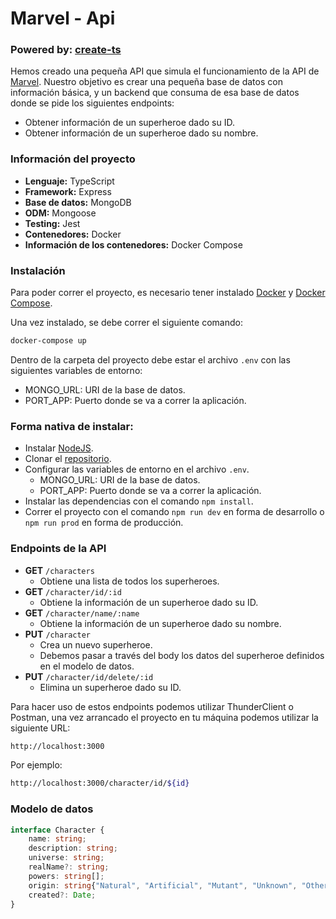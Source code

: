 # Marvel - Api
### Powered by: [create-ts](https://github.com/RomerEnr/create-ts)

Hemos creado una pequeña API que simula el funcionamiento de la API de [Marvel](https://developer.marvel.com/). Nuestro objetivo es crear una pequeña base de datos con información básica, y un backend que consuma de esa base de datos donde se pide los siguientes endpoints:

+ Obtener información de un superheroe dado su ID.
+ Obtener información de un superheroe dado su nombre.


### Información del proyecto 

+ **Lenguaje:** TypeScript
+ **Framework:** Express
+ **Base de datos:** MongoDB
+ **ODM:** Mongoose
+ **Testing:** Jest
+ **Contenedores:** Docker
+ **Información de los contenedores:** Docker Compose

### Instalación

Para poder correr el proyecto, es necesario tener instalado [Docker](https://docs.docker.com/get-docker/) y [Docker Compose](https://docs.docker.com/compose/install/).

Una vez instalado, se debe correr el siguiente comando:

```bash
docker-compose up
```

Dentro de la carpeta del proyecto debe estar el archivo `.env` con las siguientes variables de entorno:

+ MONGO_URL: URI de la base de datos.
+ PORT_APP: Puerto donde se va a correr la aplicación.

### Forma nativa de instalar:

+ Instalar [NodeJS](https://nodejs.org/es/download/).
+ Clonar el [repositorio](https://github.com/RomerEnr/marvel-api).
+ Configurar las variables de entorno en el archivo `.env`.
  + MONGO_URL: URI de la base de datos.
  + PORT_APP: Puerto donde se va a correr la aplicación.
+ Instalar las dependencias con el comando `npm install`.
+ Correr el proyecto con el comando `npm run dev` en forma de desarrollo o `npm run prod` en forma de producción.

### Endpoints de la API

+ **GET** `/characters`
	+ Obtiene una lista de todos los superheroes.
+ **GET** `/character/id/:id`
	+ Obtiene la información de un superheroe dado su ID.
+ **GET** `/character/name/:name`
	+ Obtiene la información de un superheroe dado su nombre.
+ **PUT** `/character`
	+ Crea un nuevo superheroe.
	+ Debemos pasar a través del body los datos del superheroe definidos en el modelo de datos.
+ **PUT** `/character/id/delete/:id`
	+ Elimina un superheroe dado su ID.

Para hacer uso de estos endpoints podemos utilizar ThunderClient o Postman, una vez arrancado el proyecto en tu máquina podemos utilizar la siguiente URL:

```bash
http://localhost:3000
```

Por ejemplo:

```bash
http://localhost:3000/character/id/${id}
```

### Modelo de datos

```typescript
interface Character {
	name: string;
	description: string;
	universe: string;
	realName?: string;
	powers: string[];
	origin: string{"Natural", "Artificial", "Mutant", "Unknown", "Other"};
	created?: Date;
}
```